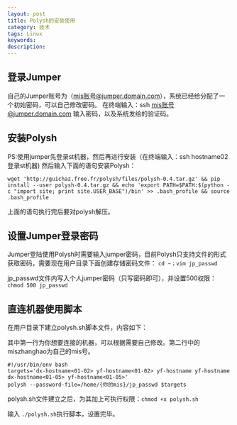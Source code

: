```yaml
---
layout: post
title: Polysh的安装使用
category: 技术
tags: Linux
keywords: 
description: 
---
```


## 登录Jumper
自己的Jumper账号为（mis账号@jumper.domain.com），系统已经给分配了一个初始密码，可以自己修改密码。
在终端输入：ssh mis账号@jumper.domain.com
输入密码，以及系统发给的验证码。

## 安装Polysh
PS:使用jumper先登录st机器，然后再进行安装（在终端输入：ssh hostname02 登录st机器)
然后输入下面的语句安装Polysh： 

`wget 'http://guichaz.free.fr/polysh/files/polysh-0.4.tar.gz' && pip install --user polysh-0.4.tar.gz && echo 'export PATH=$PATH:$(python -c "import site; print site.USER_BASE")/bin' >> .bash_profile && source .bash_profile`

 

上面的语句执行完后要对polysh解压。

## 设置Jumper登录密码

Jumper登陆使用Polysh时需要输入jumper密码，目前Polysh只支持文件的形式获取密码，需要现在用户目录下面创建存储密码文件： 
`cd ~；vim jp_passwd`

jp_passwd文件内写入个人jumper密码（只写密码即可），并设置500权限：`chmod 500 jp_passwd`

## 直连机器使用脚本

在用户目录下建立polysh.sh脚本文件，内容如下：

其中第一行为你想要连接的机器，可以根据需要自己修改。第二行中的miszhanghao为自己的mis号。

```
#!/usr/bin/env bash
targets='dx-hostname<01-02> yf-hostname<01-02> yf-hostname yf-hostname dx-hostname<01-05> yf-hostname<01-05>'
polysh --password-file=/home/{你的mis}/jp_passwd $targets
```

polysh.sh文件建立之后，为其加上可执行权限：`chmod +x polysh.sh`

输入 `./polysh.sh`执行脚本，设置完毕。
